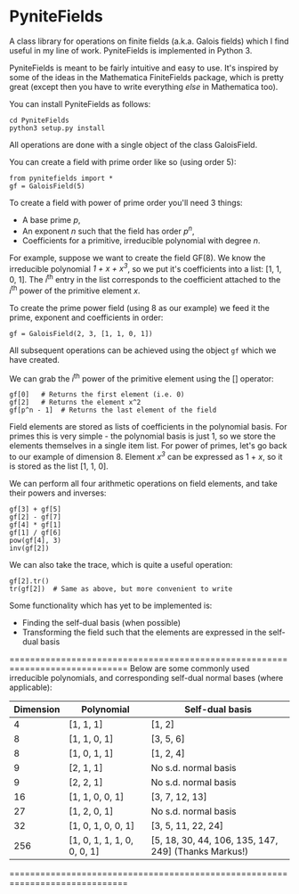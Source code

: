 # PyniteFields
A class library for operations on finite fields (a.k.a. Galois fields) which I find useful in my line of work. PyniteFields is implemented in Python 3.

PyniteFields is meant to be fairly intuitive and easy to use. It's inspired by some of the ideas in the Mathematica
FiniteFields package, which is pretty great (except then you have to write everything _else_ in Mathematica too).

You can install PyniteFields as follows:
```
cd PyniteFields
python3 setup.py install
```

All operations are done with a single object of the class GaloisField. 

You can create a field with prime order like so (using order 5):
```
from pynitefields import * 
gf = GaloisField(5)
```

To create a field with power of prime order you'll need 3 things:
- A base prime _p_,
- An exponent _n_ such that the field has order _p<sup>n</sup>_,
- Coefficients for a primitive, irreducible polynomial with degree _n_.

For example, suppose we want to create the field GF(8). We know the irreducible polynomial
_1 + x + x<sup>3</sup>_, so we put it's coefficients into a list: [1, 1, 0, 1]. The _i_<sup>th</sup>
entry in the list corresponds to the coefficient attached to the _i_<sup>th</sup> power of the primitive element _x_.

To create the prime power field (using 8 as our example) we feed it the prime, exponent and coefficients in order:
```
gf = GaloisField(2, 3, [1, 1, 0, 1])
```


All subsequent operations can be achieved using the object ```gf``` which we have created.

We can grab the _i_<sup>th</sup> power of the primitive element using the [] operator:
```
gf[0]   # Returns the first element (i.e. 0)
gf[2]   # Returns the element x^2
gf[p^n - 1]  # Returns the last element of the field
```

Field elements are stored as lists of coefficients in the polynomial basis. For primes this
is very simple - the polynomial basis is just 1, so we store the elements themselves in a 
single item list. For power of primes, let's go back
to our example of dimension 8. Element _x<sup>3</sup>_ can be expressed as 1 + _x_, so 
it is stored as the list [1, 1, 0].

We can perform all four arithmetic operations on field elements, and take their powers and inverses:
```
gf[3] + gf[5]
gf[2] - gf[7]
gf[4] * gf[1]
gf[1] / gf[6]
pow(gf[4], 3)
inv(gf[2])
```

We can also take the trace, which is quite a useful operation:
```
gf[2].tr()
tr(gf[2])  # Same as above, but more convenient to write
``` 

Some functionality which has yet to be implemented is:
- Finding the self-dual basis (when possible)
- Transforming the field such that the elements are expressed in the self-dual basis

=============================================================================
Below are some commonly used irreducible polynomials, and corresponding self-dual normal bases (where applicable):

| Dimension | Polynomial | Self-dual basis |
| --------- | ---------- | --------------- |
| 4   | [1, 1, 1]                   | [1, 2] |
| 8   | [1, 1, 0, 1]                | [3, 5, 6] |
| 8   | [1, 0, 1, 1]                | [1, 2, 4] |
| 9   | [2, 1, 1]                   | No s.d. normal basis |
| 9   | [2, 2, 1]                   | No s.d. normal basis |
| 16  | [1, 1, 0, 0, 1]             | [3, 7, 12, 13]  |
| 27  | [1, 2, 0, 1]                | No s.d. normal basis |  
| 32  | [1, 0, 1, 0, 0, 1]          | [3, 5, 11, 22, 24] |
| 256 | [1, 0, 1, 1, 1, 0, 0, 0, 1] | \[5, 18, 30, 44, 106, 135, 147, 249\] (Thanks Markus!) |

=============================================================================


